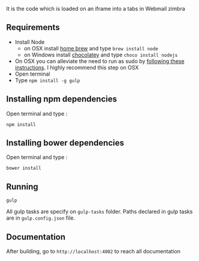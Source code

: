 It is the code which is loaded on an iframe into a tabs in Webmail zimbra

## Requirements
- Install Node
    - on OSX install [home brew](http://brew.sh/) and type ```brew install node```
    - on Windows install [chocolatey](https://chocolatey.org/) and type ```choco install nodejs```
- On OSX you can alleviate the need to run as sudo by [following these instructions](https://github.com/sindresorhus/guides/blob/master/npm-global-without-sudo.md). I highly recommend this step on OSX
- Open terminal
- Type ```npm install -g gulp```

## Installing npm dependencies
Open terminal and type :

    npm install

## Installing bower dependencies
Open terminal and type :

    bower install

## Running
    gulp

All gulp tasks are specify on ```gulp-tasks``` folder. Paths declared in gulp tasks are in ```gulp.config.json``` file.

## Documentation

After building, go to ```http://localhost:4002``` to reach all documentation

